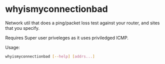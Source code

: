 # whyismyconnectionbad
Network util that does a ping/packet loss test against your router, and sites that you specify.

Requires Super user priveleges as it uses priviledged ICMP.

Usage:
```bash
whyismyconnectionbad [--help] [addrs...]
```
